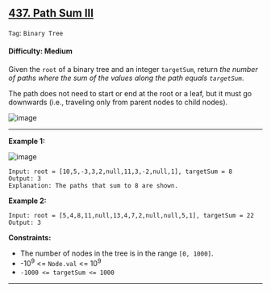 ## [437. Path Sum III](https://leetcode.com/problems/path-sum-iii/)

```Tag```: ```Binary Tree```

#### Difficulty: Medium

Given the ```root``` of a binary tree and an integer ```targetSum```, return _the number of paths where the sum of the values along the path equals ```targetSum```_.

The path does not need to start or end at the root or a leaf, but it must go downwards (i.e., traveling only from parent nodes to child nodes).

![image](https://user-images.githubusercontent.com/35042430/223823792-6998123d-c92c-454c-ba37-5adee9a4e28a.png)

---

__Example 1:__

![image](https://assets.leetcode.com/uploads/2021/04/09/pathsum3-1-tree.jpg)
```
Input: root = [10,5,-3,3,2,null,11,3,-2,null,1], targetSum = 8
Output: 3
Explanation: The paths that sum to 8 are shown.
```

__Example 2:__
```
Input: root = [5,4,8,11,null,13,4,7,2,null,null,5,1], targetSum = 22
Output: 3
```

__Constraints:__

- The number of nodes in the tree is in the range ```[0, 1000]```.
- -10<sup>9</sup> <= ```Node.val``` <= 10<sup>9</sup>
- ```-1000 <= targetSum <= 1000```

---


